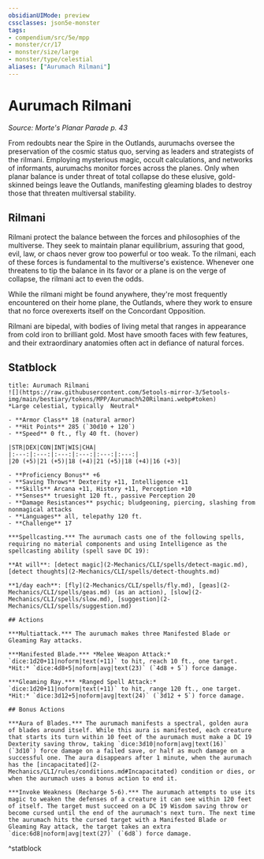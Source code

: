 ```yaml
---
obsidianUIMode: preview
cssclasses: json5e-monster
tags:
- compendium/src/5e/mpp
- monster/cr/17
- monster/size/large
- monster/type/celestial
aliases: ["Aurumach Rilmani"]
---
```

# Aurumach Rilmani
*Source: Morte's Planar Parade p. 43*  

From redoubts near the Spire in the Outlands, aurumachs oversee the preservation of the cosmic status quo, serving as leaders and strategists of the rilmani. Employing mysterious magic, occult calculations, and networks of informants, aurumachs monitor forces across the planes. Only when planar balance is under threat of total collapse do these elusive, gold-skinned beings leave the Outlands, manifesting gleaming blades to destroy those that threaten multiversal stability.

## Rilmani

Rilmani protect the balance between the forces and philosophies of the multiverse. They seek to maintain planar equilibrium, assuring that good, evil, law, or chaos never grow too powerful or too weak. To the rilmani, each of these forces is fundamental to the multiverse's existence. Whenever one threatens to tip the balance in its favor or a plane is on the verge of collapse, the rilmani act to even the odds.

While the rilmani might be found anywhere, they're most frequently encountered on their home plane, the Outlands, where they work to ensure that no force overexerts itself on the Concordant Opposition.

Rilmani are bipedal, with bodies of living metal that ranges in appearance from cold iron to brilliant gold. Most have smooth faces with few features, and their extraordinary anatomies often act in defiance of natural forces.

## Statblock

```ad-statblock
title: Aurumach Rilmani
![](https://raw.githubusercontent.com/5etools-mirror-3/5etools-img/main/bestiary/tokens/MPP/Aurumach%20Rilmani.webp#token)
*Large celestial, typically  Neutral*

- **Armor Class** 18 (natural armor)
- **Hit Points** 285 (`30d10 + 120`)
- **Speed** 0 ft., fly 40 ft. (hover)

|STR|DEX|CON|INT|WIS|CHA|
|:---:|:---:|:---:|:---:|:---:|:---:|
|20 (+5)|21 (+5)|18 (+4)|21 (+5)|18 (+4)|16 (+3)|

- **Proficiency Bonus** +6
- **Saving Throws** Dexterity +11, Intelligence +11
- **Skills** Arcana +11, History +11, Perception +10
- **Senses** truesight 120 ft., passive Perception 20
- **Damage Resistances** psychic; bludgeoning, piercing, slashing from nonmagical attacks
- **Languages** all, telepathy 120 ft.
- **Challenge** 17

***Spellcasting.*** The aurumach casts one of the following spells, requiring no material components and using Intelligence as the spellcasting ability (spell save DC 19):

**At will**: [detect magic](2-Mechanics/CLI/spells/detect-magic.md), [detect thoughts](2-Mechanics/CLI/spells/detect-thoughts.md)

**1/day each**: [fly](2-Mechanics/CLI/spells/fly.md), [geas](2-Mechanics/CLI/spells/geas.md) (as an action), [slow](2-Mechanics/CLI/spells/slow.md), [suggestion](2-Mechanics/CLI/spells/suggestion.md)

## Actions

***Multiattack.*** The aurumach makes three Manifested Blade or Gleaming Ray attacks.

***Manifested Blade.*** *Melee Weapon Attack:* `dice:1d20+11|noform|text(+11)` to hit, reach 10 ft., one target. *Hit:* `dice:4d8+5|noform|avg|text(23)` (`4d8 + 5`) force damage.

***Gleaming Ray.*** *Ranged Spell Attack:* `dice:1d20+11|noform|text(+11)` to hit, range 120 ft., one target. *Hit:* `dice:3d12+5|noform|avg|text(24)` (`3d12 + 5`) force damage.

## Bonus Actions

***Aura of Blades.*** The aurumach manifests a spectral, golden aura of blades around itself. While this aura is manifested, each creature that starts its turn within 10 feet of the aurumach must make a DC 19 Dexterity saving throw, taking `dice:3d10|noform|avg|text(16)` (`3d10`) force damage on a failed save, or half as much damage on a successful one. The aura disappears after 1 minute, when the aurumach has the [incapacitated](2-Mechanics/CLI/rules/conditions.md#Incapacitated) condition or dies, or when the aurumach uses a bonus action to end it.

***Invoke Weakness (Recharge 5-6).*** The aurumach attempts to use its magic to weaken the defenses of a creature it can see within 120 feet of itself. The target must succeed on a DC 19 Wisdom saving throw or become cursed until the end of the aurumach's next turn. The next time the aurumach hits the cursed target with a Manifested Blade or Gleaming Ray attack, the target takes an extra `dice:6d8|noform|avg|text(27)` (`6d8`) force damage.
```
^statblock